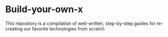# Build-your-own-x
This repository is a compilation of well-written, step-by-step guides for re-creating our favorite technologies from scratch
